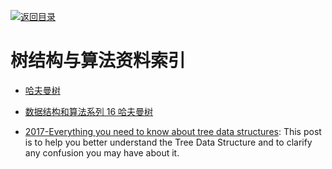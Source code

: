 [![返回目录](https://parg.co/UGo)](https://parg.co/b4z) 
 


# 树结构与算法资料索引

* [哈夫曼树](http://blog.csdn.net/shuangde800/article/details/7341289)

* [数据结构和算法系列 16 哈夫曼树](http://www.cnblogs.com/mcgrady/p/3329825.html)

* [2017-Everything you need to know about tree data structures](https://parg.co/U6d): This post is to help you better understand the Tree Data Structure and to clarify any confusion you may have about it.

